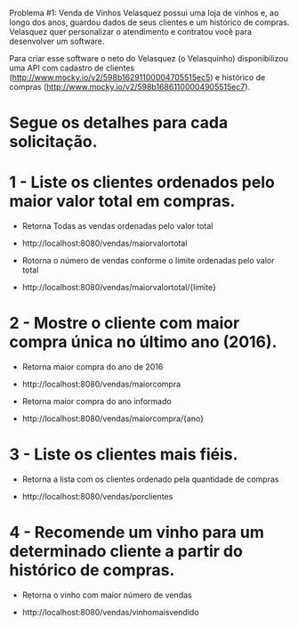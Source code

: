 Problema #1: Venda de Vinhos
Velasquez possui uma loja de vinhos e, ao longo dos anos, guardou dados de seus
clientes e um histórico de compras. Velasquez quer personalizar o atendimento e
contratou você para desenvolver um software.

Para criar esse software o neto do Velasquez (o Velasquinho) disponibilizou uma
API com cadastro de clientes
(http://www.mocky.io/v2/598b16291100004705515ec5) e histórico de compras
(http://www.mocky.io/v2/598b16861100004905515ec7).

# Segue os detalhes para cada solicitação.
 
# 1 - Liste os clientes ordenados pelo maior valor total em compras.
* Retorna Todas as vendas ordenadas pelo valor total
- http://localhost:8080/vendas/maiorvalortotal 

* Rotorna o número de vendas conforme o limite ordenadas pelo valor total
- http://localhost:8080/vendas/maiorvalortotal/{limite} 

# 2 - Mostre o cliente com maior compra única no último ano (2016).
* Retorna maior compra do ano de 2016
- http://localhost:8080/vendas/maiorcompra

* Retorna maior compra do ano informado
- http://localhost:8080/vendas/maiorcompra/{ano}

# 3 - Liste os clientes mais fiéis.
* Retorna a lista com os clientes ordenado pela quantidade de compras
- http://localhost:8080/vendas/porclientes

# 4 - Recomende um vinho para um determinado cliente a partir do histórico de compras.
* Retorna o vinho com maior número de vendas
- http://localhost:8080/vendas/vinhomaisvendido